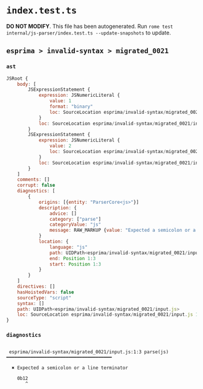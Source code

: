 # `index.test.ts`

**DO NOT MODIFY**. This file has been autogenerated. Run `rome test internal/js-parser/index.test.ts --update-snapshots` to update.

## `esprima > invalid-syntax > migrated_0021`

### `ast`

```javascript
JSRoot {
	body: [
		JSExpressionStatement {
			expression: JSNumericLiteral {
				value: 1
				format: "binary"
				loc: SourceLocation esprima/invalid-syntax/migrated_0021/input.js 1:0-1:3
			}
			loc: SourceLocation esprima/invalid-syntax/migrated_0021/input.js 1:0-1:3
		}
		JSExpressionStatement {
			expression: JSNumericLiteral {
				value: 2
				loc: SourceLocation esprima/invalid-syntax/migrated_0021/input.js 1:3-1:4
			}
			loc: SourceLocation esprima/invalid-syntax/migrated_0021/input.js 1:3-1:4
		}
	]
	comments: []
	corrupt: false
	diagnostics: [
		{
			origins: [{entity: "ParserCore<js>"}]
			description: {
				advice: []
				category: ["parse"]
				categoryValue: "js"
				message: RAW_MARKUP {value: "Expected a semicolon or a line terminator"}
			}
			location: {
				language: "js"
				path: UIDPath<esprima/invalid-syntax/migrated_0021/input.js>
				end: Position 1:3
				start: Position 1:3
			}
		}
	]
	directives: []
	hasHoistedVars: false
	sourceType: "script"
	syntax: []
	path: UIDPath<esprima/invalid-syntax/migrated_0021/input.js>
	loc: SourceLocation esprima/invalid-syntax/migrated_0021/input.js 1:0-2:0
}
```

### `diagnostics`

```

 esprima/invalid-syntax/migrated_0021/input.js:1:3 parse(js) ━━━━━━━━━━━━━━━━━━━━━━━━━━━━━━━━━━━━━━━

  ✖ Expected a semicolon or a line terminator

    0b12
       ^


```
